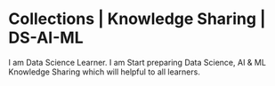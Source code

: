 # Collections | Knowledge Sharing | DS-AI-ML
I am Data Science Learner. 
I am Start preparing Data Science, AI &amp; ML Knowledge Sharing which will helpful to all learners.
